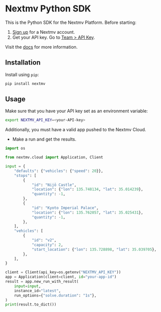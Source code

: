 # Nextmv Python SDK

This is the Python SDK for the Nextmv Platform. Before starting:

1. [Sign up][signup] for a Nextmv account.
2. Get your API key. Go to [Team > API Key][api-key].

Visit the [docs][docs] for more information.

## Installation

Install using `pip`:

```bash
pip install nextmv
```

## Usage

Make sure that you have your API key set as an environment variable:

```bash
export NEXTMV_API_KEY=<your-API-key>
```

Additionally, you must have a valid app pushed to the Nextmv Cloud.

- Make a run and get the results.

```python
import os

from nextmv.cloud import Application, Client

input = {
    "defaults": {"vehicles": {"speed": 20}},
    "stops": [
        {
            "id": "Nijō Castle",
            "location": {"lon": 135.748134, "lat": 35.014239},
            "quantity": -1,
        },
        {
            "id": "Kyoto Imperial Palace",
            "location": {"lon": 135.762057, "lat": 35.025431},
            "quantity": -1,
        },
    ],
    "vehicles": [
        {
            "id": "v2",
            "capacity": 2,
            "start_location": {"lon": 135.728898, "lat": 35.039705},
        },
    ],
}

client = Client(api_key=os.getenv("NEXTMV_API_KEY"))
app = Application(client=client, id="your-app-id")
result = app.new_run_with_result(
    input=input,
    instance_id="latest",
    run_options={"solve.duration": "1s"},
)
print(result.to_dict())

```

[signup]: https://cloud.nextmv.io
[docs]: https://nextmv.io/docs
[api-key]: https://cloud.nextmv.io/team/api-keys
